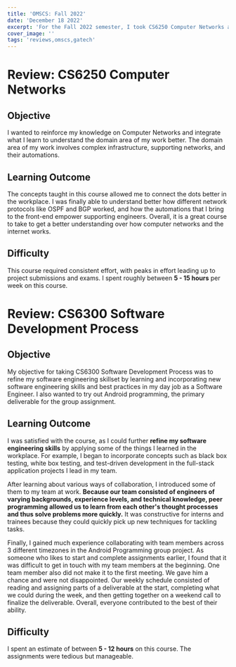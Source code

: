 ```yaml
---
title: 'OMSCS: Fall 2022'
date: 'December 18 2022'
excerpt: 'For the Fall 2022 semester, I took CS6250 Computer Networks and CS6300 Software Development Process. Here is my review of these courses.'
cover_image: ''
tags: 'reviews,omscs,gatech'
---
```

# Review: CS6250 Computer Networks
## Objective
I wanted to reinforce my knowledge on Computer Networks and integrate what I learn to understand the domain area of my work better. The domain area of my work involves complex infrastructure, supporting networks, and their automations. 
## Learning Outcome
The concepts taught in this course allowed me to connect the dots better in the workplace. I was finally able to understand better how different network protocols like OSPF and BGP worked, and how the automations that I bring to the front-end empower supporting engineers. Overall, it is a great course to take to get a better understanding over how computer networks and the internet works. 
## Difficulty
This course required consistent effort, with peaks in effort leading up to project submissions and exams. I spent roughly between **5 - 15 hours** per week on this course. 

# Review: CS6300 Software Development Process
## Objective
My objective for taking CS6300 Software Development Process was to refine my software engineering skillset by learning and incorporating new software engineering skills and best practices in my day job as a Software Engineer. I also wanted to try out Android programming, the primary deliverable for the group assignment. 
## Learning Outcome
I was satisfied with the course, as I could further **refine my software engineering skills** by applying some of the things I learned in the workplace. For example, I began to incorporate concepts such as black box testing, white box testing, and test-driven development in the full-stack application projects I lead in my team. 

After learning about various ways of collaboration, I introduced some of them to my team at work. **Because our team consisted of engineers of varying backgrounds, experience levels, and technical knowledge, peer programming allowed us to learn from each other's thought processes and thus solve problems more quickly.** It was constructive for interns and trainees because they could quickly pick up new techniques for tackling tasks.

Finally, I gained much experience collaborating with team members across 3 different timezones in the Android Programming group project. As someone who likes to start and complete assignments earlier, I found that it was difficult to get in touch with my team members at the beginning. One team member also did not make it to the first meeting. We gave him a chance and were not disappointed. Our weekly schedule consisted of reading and assigning parts of a deliverable at the start, completing what we could during the week, and then getting together on a weekend call to finalize the deliverable. Overall, everyone contributed to the best of their ability. 

## Difficulty
I spent an estimate of between **5 - 12 hours** on this course. The assignments were tedious but manageable.